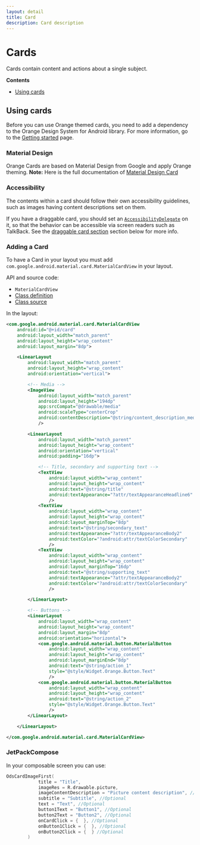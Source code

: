 ```yaml
---
layout: detail
title: Card
description: Card description
---
```


# Cards

Cards contain content and actions about a single subject.

**Contents**

*   [Using cards](#using-cards)

## Using cards

Before you can use Orange themed cards, you need to add a dependency to the Orange Design System
for Android library. For more information, go to the
[Getting started](../getting-started.md) page.

### Material Design

Orange Cards are based on Material Design from Google and apply Orange theming.
**Note:** Here is the full documentation
of [Material Design Card](https://material.io/components/cards/)

### Accessibility

The contents within a card should follow their own accessibility guidelines,
such as images having content descriptions set on them.

If you have a draggable card, you should set an
[`AccessibilityDelegate`](https://developer.android.com/reference/android/view/View.AccessibilityDelegate)
on it, so that the behavior can be accessible via screen readers such as
TalkBack. See the [draggable card section](https://material.io/components/cards/android#making-a-card-draggable) section
below for more info.

### Adding a Card

To have a Card in your layout you must add `com.google.android.material.card.MaterialCardView` in your layout.

API and source code:

*   `MaterialCardView`
  *   [Class definition](https://developer.android.com/reference/com/google/android/material/card/MaterialCardView)
  *   [Class source](https://github.com/material-components/material-components-android/tree/master/lib/java/com/google/android/material/card/MaterialCardView.java)

In the layout:

```xml
<com.google.android.material.card.MaterialCardView
    android:id="@+id/card"
    android:layout_width="match_parent"
    android:layout_height="wrap_content"
    android:layout_margin="8dp">

    <LinearLayout
        android:layout_width="match_parent"
        android:layout_height="wrap_content"
        android:orientation="vertical">

        <!-- Media -->
        <ImageView
            android:layout_width="match_parent"
            android:layout_height="194dp"
            app:srcCompat="@drawable/media"
            android:scaleType="centerCrop"
            android:contentDescription="@string/content_description_media"
            />

        <LinearLayout
            android:layout_width="match_parent"
            android:layout_height="wrap_content"
            android:orientation="vertical"
            android:padding="16dp">

            <!-- Title, secondary and supporting text -->
            <TextView
                android:layout_width="wrap_content"
                android:layout_height="wrap_content"
                android:text="@string/title"
                android:textAppearance="?attr/textAppearanceHeadline6"
                />
            <TextView
                android:layout_width="wrap_content"
                android:layout_height="wrap_content"
                android:layout_marginTop="8dp"
                android:text="@string/secondary_text"
                android:textAppearance="?attr/textAppearanceBody2"
                android:textColor="?android:attr/textColorSecondary"
                />
            <TextView
                android:layout_width="wrap_content"
                android:layout_height="wrap_content"
                android:layout_marginTop="16dp"
                android:text="@string/supporting_text"
                android:textAppearance="?attr/textAppearanceBody2"
                android:textColor="?android:attr/textColorSecondary"
                />

        </LinearLayout>

        <!-- Buttons -->
        <LinearLayout
            android:layout_width="wrap_content"
            android:layout_height="wrap_content"
            android:layout_margin="8dp"
            android:orientation="horizontal">
            <com.google.android.material.button.MaterialButton
                android:layout_width="wrap_content"
                android:layout_height="wrap_content"
                android:layout_marginEnd="8dp"
                android:text="@string/action_1"
                style="@style/Widget.Orange.Button.Text"
                />
            <com.google.android.material.button.MaterialButton
                android:layout_width="wrap_content"
                android:layout_height="wrap_content"
                android:text="@string/action_2"
                style="@style/Widget.Orange.Button.Text"
                />
        </LinearLayout>

    </LinearLayout>

</com.google.android.material.card.MaterialCardView>
```

### JetPackCompose

In your composable screen you can use:

```kotlin
OdsCardImageFirst(
            title = "Title",
            imageRes = R.drawable.picture,
            imageContentDescription = "Picture content description", //Optional
            subtitle = "Subtitle", //Optional
            text = "Text", //Optional
            button1Text = "Button1", //Optional
            button2Text = "Button2", //Optional
            onCardClick = {  }, //Optional
            onButton1Click = {  }, //Optional
            onButton2Click = {  } //Optional
        )
```